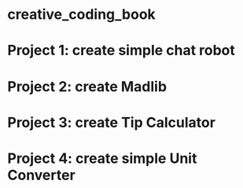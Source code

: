 # creative_coding_book
# Project 1: create simple chat robot
# Project 2: create Madlib
# Project 3: create Tip Calculator
# Project 4: create simple Unit Converter
